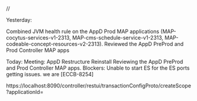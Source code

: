 //

Yesterday:

Combined JVM health rule on the AppD Prod MAP applications (MAP-cocytus-services-v1-2313, MAP-cms-schedule-service-v1-2313, MAP-codeable-concept-resources-v2-2313).
Reviewed the AppD PreProd and Prod Controller MAP apps

Today:
Meeting: AppD Restructure
Reinstall 
Reviewing the AppD PreProd and Prod Controller MAP apps.
Blockers: 
Unable to start ES for the ES ports getting issues. we are  [ECCB-8254]



https://localhost:8090/controller/restui/transactionConfigProto/createScope?applicationId=
